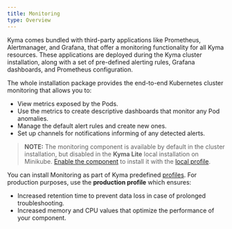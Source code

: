 ```yaml
---
title: Monitoring
type: Overview
---
```


Kyma comes bundled with third-party applications like Prometheus, Alertmanager, and Grafana, that offer a monitoring functionality for all Kyma resources. These applications are deployed during the Kyma cluster installation, along with a set of pre-defined alerting rules, Grafana dashboards, and Prometheus configuration.

The whole installation package provides the end-to-end Kubernetes cluster monitoring that allows you to:

- View metrics exposed by the Pods.
- Use the metrics to create descriptive dashboards that monitor any Pod anomalies.
- Manage the default alert rules and create new ones.
- Set up channels for notifications informing of any detected alerts.

>**NOTE:** The monitoring component is available by default in the cluster installation, but disabled in the **Kyma Lite** local installation on Minikube. [Enable the component](/root/kyma/#configuration-custom-component-installation-add-a-component) to install it with the [local profile](/components/monitoring/#configuration-monitoring-profiles-local-profile).

You can install Monitoring as part of Kyma predefined [profiles](/root/kyma/#installation-overview-profiles). For production purposes, use the **production profile** which ensures:
- Increased retention time to prevent data loss in case of prolonged troubleshooting.
- Increased memory and CPU values that optimize the performance of your component.
